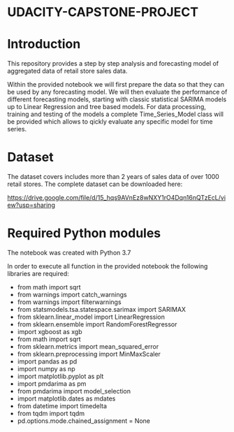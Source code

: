 # UDACITY-CAPSTONE-PROJECT


# Introduction
This repository provides a step by step analysis and forecasting model of aggregated data of retail store sales data.

Within the provided notebook we will first prepare the data so that they can be used by any forecasting model. We will then evaluate the performance of different forecasting models, starting with classic statistical SARIMA models up to Linear Regression and tree based models. For data processing, training and testing of the models a complete Time_Series_Model class will be provided which allows to qickly evaluate any specific model for time series.

# Dataset
The dataset covers includes more than 2 years of sales data of over 1000 retail stores. The complete dataset can be downloaded here:

https://drive.google.com/file/d/15_hqs9AVnEz8wNXY1rO4Dqn16nQTzEcL/view?usp=sharing

# Required Python modules
The notebook was created with Python 3.7

In order to execute all function in the provided notebook the following libraries are required:

- from math import sqrt
- from warnings import catch_warnings
- from warnings import filterwarnings
- from statsmodels.tsa.statespace.sarimax import SARIMAX
- from sklearn.linear_model import LinearRegression
- from sklearn.ensemble import RandomForestRegressor
- import xgboost as xgb
- from math import sqrt
- from sklearn.metrics import mean_squared_error
- from sklearn.preprocessing import MinMaxScaler
- import pandas as pd
- import numpy as np
- import matplotlib.pyplot as plt
- import pmdarima as pm
- from pmdarima import model_selection
- import matplotlib.dates as mdates
- from datetime import timedelta
- from tqdm import tqdm
- pd.options.mode.chained_assignment = None 
